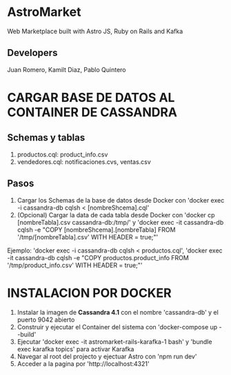# AstroMarket
Web Marketplace built with Astro JS, Ruby on Rails and Kafka

## Developers
Juan Romero, Kamilt Diaz, Pablo Quintero

# CARGAR BASE DE DATOS AL CONTAINER DE CASSANDRA
## Schemas y tablas 
1. productos.cql: product_info.csv
2. vendedores.cql: notificaciones.cvs, ventas.csv

## Pasos
1. Cargar los Schemas de la base de datos desde Docker con 'docker exec -i cassandra-db cqlsh < [nombreShcema].cql'
2. (Opcional) Cargar la data de cada tabla desde Docker con 'docker cp [nombreTabla].csv cassandra-db:/tmp/' y 'docker exec -it cassandra-db cqlsh -e "COPY [nombreShcema].[nombreTabla] FROM '/tmp/[nombreTabla].csv' WITH HEADER = true;"'

Ejemplo: 'docker exec -i cassandra-db cqlsh < productos.cql', 'docker exec -it cassandra-db cqlsh -e "COPY productos.product_info FROM '/tmp/product_info.csv' WITH HEADER = true;"'

# INSTALACION POR DOCKER
1. Instalar la imagen de __Cassandra 4.1__ con el nombre 'cassandra-db' y el puerto 9042 abierto
2. Construir y ejecutar el Container del sistema con 'docker-compose up --build'
3. Ejecutar 'docker exec -it astromarket-rails-karafka-1 bash' y 'bundle exec karafka topics' para activar Karafka
4. Navegar al root del projecto y ejectuar Astro con 'npm run dev'
5. Acceder a la pagina por 'http://localhost:4321'
